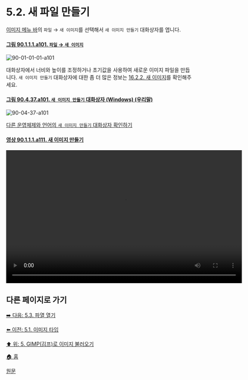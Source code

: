 # 5.2. 새 파일 만들기
[이미지 메뉴 바](./19-glossaryx-image_menu_bar.md)의 `파일` → `새 이미지`를 선택해서 `새 이미지 만들기` 대화상자를 엽니다. 

<a id="90-01-01-01-a101"></a>

#### [그림 90.1.1.1.a101. `파일` → `새 이미지`](./90-01-01-01-new.md#90-01-01-01-a101)
![90-01-01-01-a101](https://github.com/wonder13662/gimp/assets/15767104/116f6c42-66d8-47ae-8877-9e49d80dc431)

대화상자에서 너비와 높이를 조정하거나 초기값을 사용하여 새로운 이미지 파일을 만듭니다. `새 이미지 만들기` 대화상자에 대한 좀 더 많은 정보는 [16.2.2. 새 이미지](./16-02-02-new.md)를 확인해주세요.

<a id="90-04-37-a101"></a>

#### [그림 90.4.37.a101. `새 이미지 만들기` 대화상자 (Windows) (우리말)](./90-04-0037-create_a_new_image.md#90-04-37-a101)
![90-04-37-a101](https://github.com/wonder13662/gimp/assets/15767104/4dec9acc-8261-45c9-9223-48db1f819154)

[다른 운영체제와 언어의 `새 이미지 만들기` 대화상자 확인하기](./90-04-0037-create_a_new_image.md#90-04-37-a102)

<a id="90-01-01-01-a111"></a>

#### [영상 90.1.1.1.a111. 새 이미지 만들기](./90-01-01-01-new.md#90-01-01-01-a111)
<video controls="controls" width="640" height="360" environment="MacOS:Sonoma 14.2.1 GIMP 2.10.36" src="https://github.com/wonder13662/gimp/assets/15767104/028b4f82-b28c-4c2d-96b3-76ab15e9c09a"></video>

## 다른 페이지로 가기

[➡️ 다음: 5.3. 파열 열기](./05-03-00-opening-files.md)

[⬅️ 이전: 5.1. 이미지 타입](./05-01-image-types.md)

[⬆️ 위: 5. GIMP(김프)로 이미지 불러오기](./05-00-getting-images-into-gimp.md)

[🏠 홈](./00-home.md)

[원문](https://docs.gimp.org/2.10/ko/gimp-using-fileformats-creating.html)
